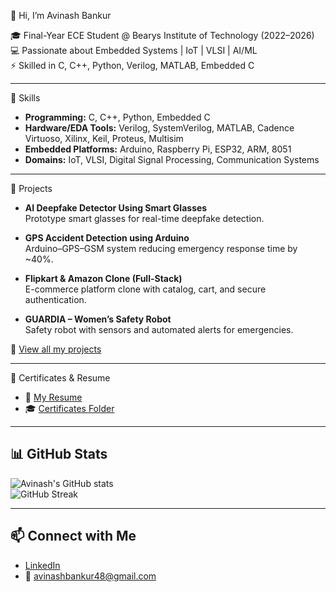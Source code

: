 👋 Hi, I’m Avinash Bankur  

🎓 Final-Year ECE Student @ Bearys Institute of Technology (2022–2026)  
💻 Passionate about Embedded Systems | IoT | VLSI | AI/ML  
⚡ Skilled in C, C++, Python, Verilog, MATLAB, Embedded C  

---

🔧 Skills
- **Programming:** C, C++, Python, Embedded C  
- **Hardware/EDA Tools:** Verilog, SystemVerilog, MATLAB, Cadence Virtuoso, Xilinx, Keil, Proteus, Multisim  
- **Embedded Platforms:** Arduino, Raspberry Pi, ESP32, ARM, 8051  
- **Domains:** IoT, VLSI, Digital Signal Processing, Communication Systems  

---

🚀 Projects
- **AI Deepfake Detector Using Smart Glasses**  
  Prototype smart glasses for real-time deepfake detection.  

- **GPS Accident Detection using Arduino**  
  Arduino–GPS–GSM system reducing emergency response time by ~40%.  

- **Flipkart & Amazon Clone (Full-Stack)**  
  E-commerce platform clone with catalog, cart, and secure authentication.  

- **GUARDIA – Women’s Safety Robot**  
  Safety robot with sensors and automated alerts for emergencies.  

🔗 [View all my projects](https://github.com/avinashbankur?tab=repositories)  

---

📜 Certificates & Resume
- 📄 [My Resume](https://drive.google.com/file/d/1BEAOlUGPgyX2zYKBiFlV9pi5JbvAwhIk/view?usp=sharing)
- 🎓 [Certificates Folder](https://drive.google.com/drive/folders/1WwEM2SMjkL29jhPu1d1CwESbNX2eIZU3?usp=sharing)

---

## 📊 GitHub Stats
![Avinash's GitHub stats](https://github-readme-stats.vercel.app/api?username=avinashbankur&show_icons=true&theme=radical)  
![GitHub Streak](https://streak-stats.demolab.com/?user=avinashbankur&theme=radical)  

---

## 📫 Connect with Me
- [LinkedIn](https://in.linkedin.com/in/avinash-bankur-664a712b5)  
- 📧 avinashbankur48@gmail.com  

